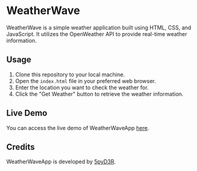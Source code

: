# WeatherWave

WeatherWave is a simple weather application built using HTML, CSS, and JavaScript. It utilizes the OpenWeather API to provide real-time weather information.

## Usage

1. Clone this repository to your local machine.
2. Open the `index.html` file in your preferred web browser.
3. Enter the location you want to check the weather for.
4. Click the "Get Weather" button to retrieve the weather information.

## Live Demo

You can access the live demo of WeatherWaveApp [here](link_to_your_deployed_site).

## Credits

WeatherWaveApp is developed by [5pyD3R](https://github.com/3rr0r-505).
